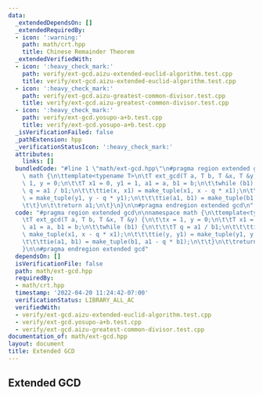 ```yaml
---
data:
  _extendedDependsOn: []
  _extendedRequiredBy:
  - icon: ':warning:'
    path: math/crt.hpp
    title: Chinese Remainder Theorem
  _extendedVerifiedWith:
  - icon: ':heavy_check_mark:'
    path: verify/ext-gcd.aizu-extended-euclid-algorithm.test.cpp
    title: verify/ext-gcd.aizu-extended-euclid-algorithm.test.cpp
  - icon: ':heavy_check_mark:'
    path: verify/ext-gcd.aizu-greatest-common-divisor.test.cpp
    title: verify/ext-gcd.aizu-greatest-common-divisor.test.cpp
  - icon: ':heavy_check_mark:'
    path: verify/ext-gcd.yosupo-a+b.test.cpp
    title: verify/ext-gcd.yosupo-a+b.test.cpp
  _isVerificationFailed: false
  _pathExtension: hpp
  _verificationStatusIcon: ':heavy_check_mark:'
  attributes:
    links: []
  bundledCode: "#line 1 \"math/ext-gcd.hpp\"\n#pragma region extended gcd\n\nnamespace\
    \ math {\n\ttemplate<typename T>\n\tT ext_gcd(T a, T b, T &x, T &y) {\n\t\tx =\
    \ 1, y = 0;\n\t\tT x1 = 0, y1 = 1, a1 = a, b1 = b;\n\t\twhile (b1) {\n\t\t\tT\
    \ q = a1 / b1;\n\t\t\ttie(x, x1) = make_tuple(x1, x - q * x1);\n\t\t\ttie(y, y1)\
    \ = make_tuple(y1, y - q * y1);\n\t\t\ttie(a1, b1) = make_tuple(b1, a1 - q * b1);\n\
    \t\t}\n\t\treturn a1;\n\t}\n}\n\n#pragma endregion extended gcd\n"
  code: "#pragma region extended gcd\n\nnamespace math {\n\ttemplate<typename T>\n\
    \tT ext_gcd(T a, T b, T &x, T &y) {\n\t\tx = 1, y = 0;\n\t\tT x1 = 0, y1 = 1,\
    \ a1 = a, b1 = b;\n\t\twhile (b1) {\n\t\t\tT q = a1 / b1;\n\t\t\ttie(x, x1) =\
    \ make_tuple(x1, x - q * x1);\n\t\t\ttie(y, y1) = make_tuple(y1, y - q * y1);\n\
    \t\t\ttie(a1, b1) = make_tuple(b1, a1 - q * b1);\n\t\t}\n\t\treturn a1;\n\t}\n\
    }\n\n#pragma endregion extended gcd"
  dependsOn: []
  isVerificationFile: false
  path: math/ext-gcd.hpp
  requiredBy:
  - math/crt.hpp
  timestamp: '2022-04-20 11:24:42-07:00'
  verificationStatus: LIBRARY_ALL_AC
  verifiedWith:
  - verify/ext-gcd.aizu-extended-euclid-algorithm.test.cpp
  - verify/ext-gcd.yosupo-a+b.test.cpp
  - verify/ext-gcd.aizu-greatest-common-divisor.test.cpp
documentation_of: math/ext-gcd.hpp
layout: document
title: Extended GCD
---
```


## Extended GCD